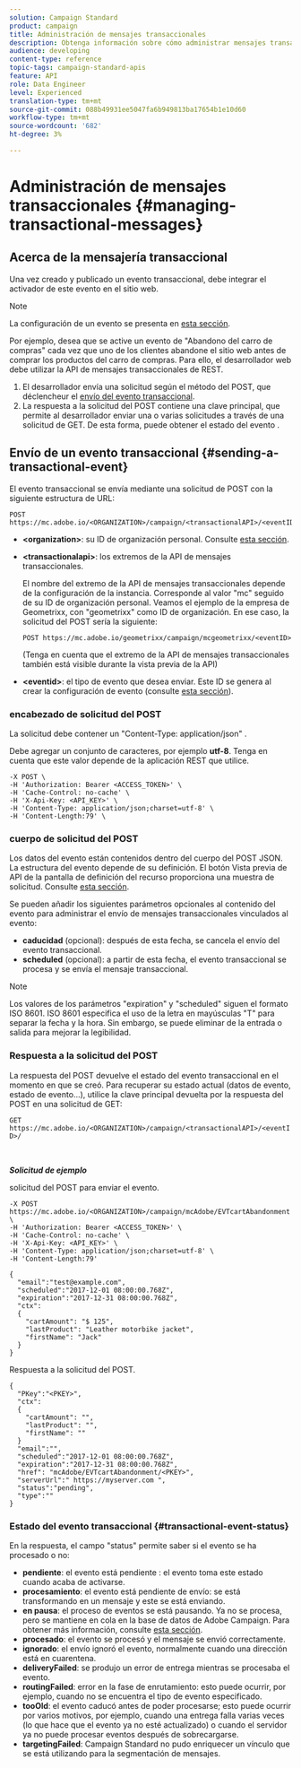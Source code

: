 ```yaml
---
solution: Campaign Standard
product: campaign
title: Administración de mensajes transaccionales
description: Obtenga información sobre cómo administrar mensajes transaccionales con API.
audience: developing
content-type: reference
topic-tags: campaign-standard-apis
feature: API
role: Data Engineer
level: Experienced
translation-type: tm+mt
source-git-commit: 088b49931ee5047fa6b949813ba17654b1e10d60
workflow-type: tm+mt
source-wordcount: '682'
ht-degree: 3%

---
```



# Administración de mensajes transaccionales {#managing-transactional-messages}

## Acerca de la mensajería transaccional

Una vez creado y publicado un evento transaccional, debe integrar el activador de este evento en el sitio web.

>[!NOTE]
>
>La configuración de un evento se presenta en [esta sección](../../channels/using/configuring-transactional-event.md).

Por ejemplo, desea que se active un evento de &quot;Abandono del carro de compras&quot; cada vez que uno de los clientes abandone el sitio web antes de comprar los productos del carro de compras. Para ello, el desarrollador web debe utilizar la API de mensajes transaccionales de REST.

1. El desarrollador envía una solicitud según el método del POST, que déclencheur el [envío del evento transaccional](#sending-a-transactional-event).
1. La respuesta a la solicitud del POST contiene una clave principal, que permite al desarrollador enviar una o varias solicitudes a través de una solicitud de GET. De esta forma, puede obtener el estado del evento [](#transactional-event-status).

## Envío de un evento transaccional {#sending-a-transactional-event}

El evento transaccional se envía mediante una solicitud de POST con la siguiente estructura de URL:

```
POST https://mc.adobe.io/<ORGANIZATION>/campaign/<transactionalAPI>/<eventID>
```

* **&lt;organization>**: su ID de organización personal. Consulte [esta sección](../../api/using/must-read.md).

* **&lt;transactionalapi>**: los extremos de la API de mensajes transaccionales.

   El nombre del extremo de la API de mensajes transaccionales depende de la configuración de la instancia. Corresponde al valor &quot;mc&quot; seguido de su ID de organización personal. Veamos el ejemplo de la empresa de Geometrixx, con &quot;geometrixx&quot; como ID de organización. En ese caso, la solicitud del POST sería la siguiente:

   `POST https://mc.adobe.io/geometrixx/campaign/mcgeometrixx/<eventID>`

   (Tenga en cuenta que el extremo de la API de mensajes transaccionales también está visible durante la vista previa de la API)

* **&lt;eventid>**: el tipo de evento que desea enviar. Este ID se genera al crear la configuración de evento (consulte [esta sección](../../channels/using/configuring-transactional-event.md#creating-an-event)).

### encabezado de solicitud del POST

La solicitud debe contener un &quot;Content-Type: application/json&quot; .

Debe agregar un conjunto de caracteres, por ejemplo **utf-8**. Tenga en cuenta que este valor depende de la aplicación REST que utilice.

```
-X POST \
-H 'Authorization: Bearer <ACCESS_TOKEN>' \
-H 'Cache-Control: no-cache' \
-H 'X-Api-Key: <API_KEY>' \
-H 'Content-Type: application/json;charset=utf-8' \
-H 'Content-Length:79' \
```

### cuerpo de solicitud del POST

Los datos del evento están contenidos dentro del cuerpo del POST JSON. La estructura del evento depende de su definición. El botón Vista previa de API de la pantalla de definición del recurso proporciona una muestra de solicitud. Consulte [esta sección](../../channels/using/publishing-transactional-event.md#previewing-and-publishing-the-event).

Se pueden añadir los siguientes parámetros opcionales al contenido del evento para administrar el envío de mensajes transaccionales vinculados al evento:

* **caducidad**  (opcional): después de esta fecha, se cancela el envío del evento transaccional.
* **scheduled**  (opcional): a partir de esta fecha, el evento transaccional se procesa y se envía el mensaje transaccional.

>[!NOTE]
>
>Los valores de los parámetros &quot;expiration&quot; y &quot;scheduled&quot; siguen el formato ISO 8601. ISO 8601 especifica el uso de la letra en mayúsculas &quot;T&quot; para separar la fecha y la hora. Sin embargo, se puede eliminar de la entrada o salida para mejorar la legibilidad.

### Respuesta a la solicitud del POST

La respuesta del POST devuelve el estado del evento transaccional en el momento en que se creó. Para recuperar su estado actual (datos de evento, estado de evento...), utilice la clave principal devuelta por la respuesta del POST en una solicitud de GET:

`GET https://mc.adobe.io/<ORGANIZATION>/campaign/<transactionalAPI>/<eventID>/`

<br/>

***Solicitud de ejemplo***

solicitud del POST para enviar el evento.

```
-X POST https://mc.adobe.io/<ORGANIZATION>/campaign/mcAdobe/EVTcartAbandonment \
-H 'Authorization: Bearer <ACCESS_TOKEN>' \
-H 'Cache-Control: no-cache' \
-H 'X-Api-Key: <API_KEY>' \
-H 'Content-Type: application/json;charset=utf-8' \
-H 'Content-Length:79'

{
  "email":"test@example.com",
  "scheduled":"2017-12-01 08:00:00.768Z",
  "expiration":"2017-12-31 08:00:00.768Z",
  "ctx":
  {
    "cartAmount": "$ 125",
    "lastProduct": "Leather motorbike jacket",
    "firstName": "Jack"
  }
}
```

Respuesta a la solicitud del POST.

```
{
  "PKey":"<PKEY>",
  "ctx":
  {
    "cartAmount": "",
    "lastProduct": "",
    "firstName": ""
  }
  "email":"",
  "scheduled":"2017-12-01 08:00:00.768Z",
  "expiration":"2017-12-31 08:00:00.768Z",
  "href": "mcAdobe/EVTcartAbandonment/<PKEY>",
  "serverUrl":" https://myserver.com ",
  "status":"pending",
  "type":""
}
```

### Estado del evento transaccional {#transactional-event-status}

En la respuesta, el campo &quot;status&quot; permite saber si el evento se ha procesado o no:

* **pendiente**: el evento está pendiente : el evento toma este estado cuando acaba de activarse.
* **procesamiento**: el evento está pendiente de envío: se está transformando en un mensaje y este se está enviando.
* **en pausa**: el proceso de eventos se está pausando. Ya no se procesa, pero se mantiene en cola en la base de datos de Adobe Campaign. Para obtener más información, consulte [esta sección](../../channels/using/publishing-transactional-message.md#suspending-a-transactional-message-publication).
* **procesado**: el evento se procesó y el mensaje se envió correctamente.
* **ignorado**: el envío ignoró el evento, normalmente cuando una dirección está en cuarentena.
* **deliveryFailed**: se produjo un error de entrega mientras se procesaba el evento.
* **routingFailed**: error en la fase de enrutamiento: esto puede ocurrir, por ejemplo, cuando no se encuentra el tipo de evento especificado.
* **tooOld**: el evento caducó antes de poder procesarse; esto puede ocurrir por varios motivos, por ejemplo, cuando una entrega falla varias veces (lo que hace que el evento ya no esté actualizado) o cuando el servidor ya no puede procesar eventos después de sobrecargarse.
* **targetingFailed**: Campaign Standard no pudo enriquecer un vínculo que se está utilizando para la segmentación de mensajes.

